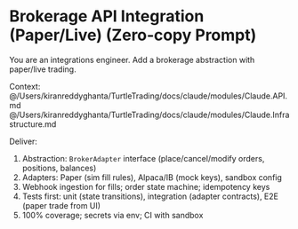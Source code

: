 # Brokerage API Integration (Paper/Live) (Zero‑copy Prompt)

You are an integrations engineer. Add a brokerage abstraction with paper/live trading.

Context:
@/Users/kiranreddyghanta/TurtleTrading/docs/claude/modules/Claude.API.md
@/Users/kiranreddyghanta/TurtleTrading/docs/claude/modules/Claude.Infrastructure.md

Deliver:
1) Abstraction: `BrokerAdapter` interface (place/cancel/modify orders, positions, balances)
2) Adapters: Paper (sim fill rules), Alpaca/IB (mock keys), sandbox config
3) Webhook ingestion for fills; order state machine; idempotency keys
4) Tests first: unit (state transitions), integration (adapter contracts), E2E (paper trade from UI)
5) 100% coverage; secrets via env; CI with sandbox
